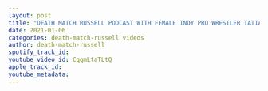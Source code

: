 ```yaml
---
layout: post
title: "DEATH MATCH RUSSELL PODCAST WITH FEMALE INDY PRO WRESTLER TATIANA ROSE DON’T MISS IT!"
date: 2021-01-06
categories: death-match-russell videos
author: death-match-russell
spotify_track_id: 
youtube_video_id: CqgmLtaTLtQ
apple_track_id: 
youtube_metadata: 
---
```

